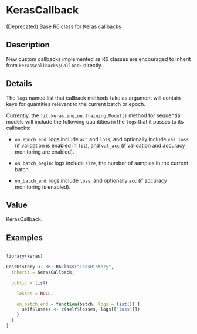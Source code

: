 # KerasCallback


(Deprecated) Base R6 class for Keras callbacks




## Description

New custom callbacks implemented as R6 classes are encouraged to inherit from
``keras$callbacks$Callback`` directly.






## Details

The ``logs`` named list that callback methods take as argument will
contain keys for quantities relevant to the current batch or epoch.

Currently, the ``fit.keras.engine.training.Model()`` method for sequential
models will include the following quantities in the ``logs`` that
it passes to its callbacks:


*  `on_epoch_end`: logs include `acc` and `loss`, and optionally include `val_loss` (if validation is enabled in `fit`), and `val_acc` (if validation and accuracy monitoring are enabled).

*  `on_batch_begin`: logs include `size`, the number of samples in the current batch.

*  `on_batch_end`: logs include `loss`, and optionally `acc` (if accuracy monitoring is enabled).






## Value

KerasCallback.





## Examples

```r

library(keras)

LossHistory <- R6::R6Class("LossHistory",
  inherit = KerasCallback,

  public = list(

    losses = NULL,

    on_batch_end = function(batch, logs = list()) {
      self$losses <- c(self$losses, logs[["loss"]])
    }
  )
)

```




